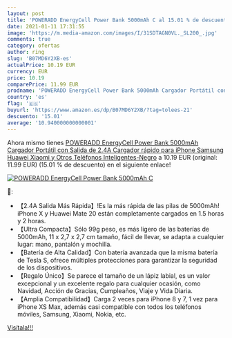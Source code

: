 ```yaml
---
layout: post
title: 'POWERADD EnergyCell Power Bank 5000mAh C al 15.01 % de descuento'
date: 2021-01-11 17:31:55
image: 'https://m.media-amazon.com/images/I/31SDTAGN0VL._SL200_.jpg'
comments: true
category: ofertas
author: ring
slug: 'B07MD6Y2XB-es'
actualPrice: 10.19 EUR
currency: EUR
price: 10.19
comparePrice: 11.99 EUR
prodname: 'POWERADD EnergyCell Power Bank 5000mAh Cargador Portátil con Salida de 2.4A  Cargador rápido para iPhone Samsung Huawei  Xiaomi y Otros Teléfonos Inteligentes-Negro'
country: 'es'
flag: '🇪🇸'
buyurl: 'https://www.amazon.es/dp/B07MD6Y2XB/?tag=tolees-21'
descuento: '15.01'
average: '10.940000000000001'
---
```


Ahora mismo tienes [POWERADD EnergyCell Power Bank 5000mAh Cargador Portátil con Salida de 2.4A  Cargador rápido para iPhone Samsung Huawei  Xiaomi y Otros Teléfonos Inteligentes-Negro](https://www.amazon.es/dp/B07MD6Y2XB/?tag=tolees-21) a 10.19 EUR (original: 11.99 EUR) (15.01 %  de descuento) en el siguiente enlace!

[![POWERADD EnergyCell Power Bank 5000mAh C](https://m.media-amazon.com/images/I/31SDTAGN0VL._SL200_.jpg)](https://www.amazon.es/dp/B07MD6Y2XB/?tag=tolees-21)

🔎:

- 【2.4A Salida Más Rápida】!Es la más rápida de las pilas de 5000mAh! iPhone X y Huawei Mate 20 están completamente cargados en 1.5 horas y 2 horas.
- 【Ultra Compacta】Sólo 99g peso, es más ligero de las baterías de 5000mAh, 11 x 2,7 x 2,7 cm tamaño, fácil de llevar, se adapta a cualquier lugar: mano, pantalón y mochilla.
- 【Batería de Alta Calidad】Con batería avanzada que la misma batería de Tesla S, ofrece múltiples protecciones para garantizar la seguridad de los dispositivos.
- 【Regalo Único】Se parece el tamaño de un lápiz labial, es un valor excepcional y un excelente regalo para cualquier ocasión, como Navidad, Acción de Gracias, Cumpleaños, Viaje y Vida Diaria.
- 【Amplia Compatibilidad】Carga 2 veces para iPhone 8 y 7, 1 vez para iPhone XS Max, además casi compatible con todos los teléfonos móviles, Samsung, Xiaomi, Nokia, etc.

[Visítala!!!](https://www.amazon.es/dp/B07MD6Y2XB/?tag=tolees-21)
